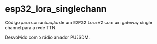 # esp32_lora_singlechann
Código para comunicação de um ESP32 Lora V2 com um gateway single channel para a rede TTN.

Desvolvido com o rádio amador PU2SDM.
